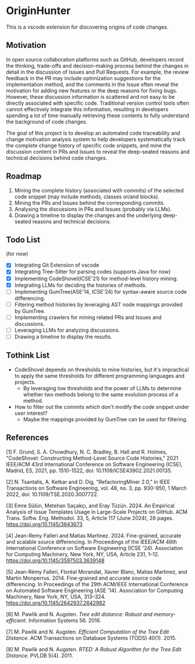 # OriginHunter 

This is a vscode extension for discovering origins of code changes.

## Motivation

In open source collaboration platforms such as GitHub, developers record the thinking, trade-offs and decision-making process behind the changes in detail in the discussion of Issues and Pull Requests. For example, the review feedback in the PR may include optimization suggestions for the implementation method, and the comments in the Issue often reveal the motivation for adding new features or the deep reasons for fixing bugs. However, these discussion information is scattered and not easy to be directly associated with specific code. Traditional version control tools often cannot effectively integrate this information, resulting in developers spending a lot of time manually retrieving these contents to fully understand the background of code changes.

The goal of this project is to develop an automated code traceability and change motivation analysis system to help developers systematically track the complete change history of specific code snippets, and mine the discussion content in PRs and Issues to reveal the deep-seated reasons and technical decisions behind code changes.

## Roadmap

1. Mining the complete history (associated with commits) of the selected code snippet (may include methods, classes or/and blocks).
2. Mining the PRs and Issues behind the corresponding commits.
3. Analysing the discussions in PRs and Issues (probably via LLMs).
4. Drawing a timeline to display the changes and the underlying deep-seated reasons and technical decisions.

## Todo List
(for now)

- [x] Integrating Git Extension of vscode
- [x] Integrating Tree-Sitter for parsing codes (supports Java for now)
- [x] Implementing CodeShovel(ICSE'21) for method-level history mining.
- [x] Integrating LLMs for deciding the histories of methods.
- [ ] Implementing GumTree(ASE'14, ICSE'24) for syntax-aware source code differencing.
- [ ] Filtering method histories by leveraging AST node mappings provided by GumTree.
- [ ] Implementing crawlers for mining related PRs and Issues and discussions.
- [ ] Leveraging LLMs for analyzing discussions.
- [ ] Drawing a timeline to display the results.

## Tothink List

- CodeShovel depends on thresholds to mine histories, but it's impractical to apply the same thresholds for different programming languages and projects.
    - By leveraging low thresholds and the power of LLMs to determine whether two methods belong to the same evolution process of a method.
- How to filter out the commits which don't modify the code snippet under user interest?
    - Maybe the mappings provided by GumTree can be used for filtering.



## References
[1] F. Grund, S. A. Chowdhury, N. C. Bradley, B. Hall and R. Holmes, "CodeShovel: Constructing Method-Level Source Code Histories," 2021 IEEE/ACM 43rd International Conference on Software Engineering (ICSE), Madrid, ES, 2021, pp. 1510-1522, doi: 10.1109/ICSE43902.2021.00135.

[2] N. Tsantalis, A. Ketkar and D. Dig, "RefactoringMiner 2.0," in IEEE Transactions on Software Engineering, vol. 48, no. 3, pp. 930-950, 1 March 2022, doi: 10.1109/TSE.2020.3007722.

[3] Emre Sülün, Metehan Saçakçı, and Eray Tüzün. 2024. An Empirical Analysis of Issue Templates Usage in Large-Scale Projects on GitHub. ACM Trans. Softw. Eng. Methodol. 33, 5, Article 117 (June 2024), 28 pages. https://doi.org/10.1145/3643673

[4] Jean-Remy Falleri and Matias Martinez. 2024. Fine-grained, accurate and scalable source differencing. In Proceedings of the IEEE/ACM 46th International Conference on Software Engineering (ICSE '24). Association for Computing Machinery, New York, NY, USA, Article 231, 1–12. https://doi.org/10.1145/3597503.3639148

[5] Jean-Rémy Falleri, Floréal Morandat, Xavier Blanc, Matias Martinez, and Martin Monperrus. 2014. Fine-grained and accurate source code differencing. In Proceedings of the 29th ACM/IEEE International Conference on Automated Software Engineering (ASE '14). Association for Computing Machinery, New York, NY, USA, 313–324. https://doi.org/10.1145/2642937.2642982

[6] M. Pawlik and N. Augsten. *Tree edit distance: Robust and memory-efficient*. Information Systems 56. 2016.

[7] M. Pawlik and N. Augsten. *Efficient Computation of the Tree Edit Distance*. ACM Transactions on Database Systems (TODS) 40(1). 2015.

[8] M. Pawlik and N. Augsten. *RTED: A Robust Algorithm for the Tree Edit Distance*. PVLDB 5(4). 2011.